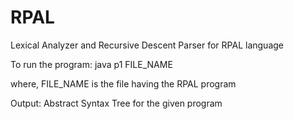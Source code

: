 RPAL
====

Lexical Analyzer and Recursive Descent Parser for RPAL language

To run the program:
java p1 FILE_NAME

where, FILE_NAME is the file having the RPAL program

Output:
Abstract Syntax Tree for the given program

